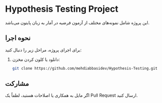 # Hypothesis Testing Project

این پروژه شامل نمونه‌های مختلف از آزمون فرضیه در آمار به زبان پایتون می‌باشد.

## نحوه اجرا

برای اجرای پروژه، مراحل زیر را دنبال کنید:

1. دانلود یا کلون کردن مخزن:
   ```bash
   git clone https://github.com/mehdiabbasidev/Hypothesis-Testing.git
## مشارکت
اگر مایل به همکاری یا اصلاحات هستید، لطفاً یک Pull Request ارسال کنید. 

